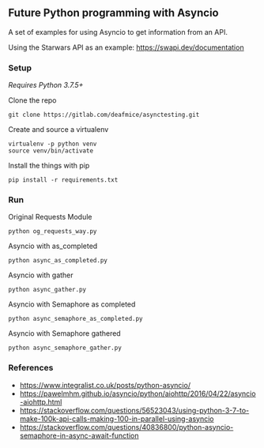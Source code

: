 ## Future Python programming with Asyncio

A set of examples for using Asyncio to get information from an API.

Using the Starwars API as an example: https://swapi.dev/documentation

### Setup

*Requires Python 3.7.5+*

Clone the repo

	git clone https://gitlab.com/deafmice/asynctesting.git

Create and source a virtualenv

	virtualenv -p python venv
	source venv/bin/activate

Install the things with pip

	pip install -r requirements.txt



### Run

Original Requests Module

	python og_requests_way.py

Asyncio with as_completed

	python async_as_completed.py

Asyncio with gather

	python async_gather.py

Asyncio with Semaphore as completed

	python async_semaphore_as_completed.py	

Asyncio with Semaphore gathered

	python async_semaphore_gather.py	

### References

 - https://www.integralist.co.uk/posts/python-asyncio/
 - https://pawelmhm.github.io/asyncio/python/aiohttp/2016/04/22/asyncio-aiohttp.html
 - https://stackoverflow.com/questions/56523043/using-python-3-7-to-make-100k-api-calls-making-100-in-parallel-using-asyncio
 - https://stackoverflow.com/questions/40836800/python-asyncio-semaphore-in-async-await-function

